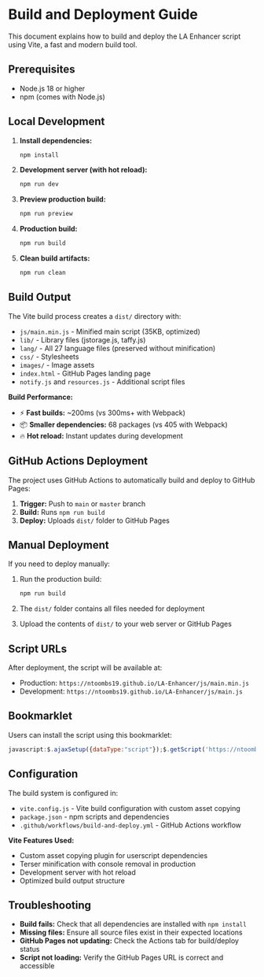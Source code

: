 # Build and Deployment Guide

This document explains how to build and deploy the LA Enhancer script using Vite, a fast and modern build tool.

## Prerequisites

- Node.js 18 or higher
- npm (comes with Node.js)

## Local Development

1. **Install dependencies:**
   ```bash
   npm install
   ```

2. **Development server (with hot reload):**
   ```bash
   npm run dev
   ```

3. **Preview production build:**
   ```bash
   npm run preview
   ```

5. **Production build:**
   ```bash
   npm run build
   ```

6. **Clean build artifacts:**
   ```bash
   npm run clean
   ```

## Build Output

The Vite build process creates a `dist/` directory with:

- `js/main.min.js` - Minified main script (35KB, optimized)
- `lib/` - Library files (jstorage.js, taffy.js)
- `lang/` - All 27 language files (preserved without minification)
- `css/` - Stylesheets
- `images/` - Image assets
- `index.html` - GitHub Pages landing page
- `notify.js` and `resources.js` - Additional script files

**Build Performance:**
- ⚡ **Fast builds:** ~200ms (vs 300ms+ with Webpack)
- 📦 **Smaller dependencies:** 68 packages (vs 405 with Webpack)
- 🔥 **Hot reload:** Instant updates during development

## GitHub Actions Deployment

The project uses GitHub Actions to automatically build and deploy to GitHub Pages:

1. **Trigger:** Push to `main` or `master` branch
2. **Build:** Runs `npm run build` 
3. **Deploy:** Uploads `dist/` folder to GitHub Pages

## Manual Deployment

If you need to deploy manually:

1. Run the production build:
   ```bash
   npm run build
   ```

2. The `dist/` folder contains all files needed for deployment

3. Upload the contents of `dist/` to your web server or GitHub Pages

## Script URLs

After deployment, the script will be available at:
- Production: `https://ntoombs19.github.io/LA-Enhancer/js/main.min.js`
- Development: `https://ntoombs19.github.io/LA-Enhancer/js/main.js`

## Bookmarklet

Users can install the script using this bookmarklet:
```javascript
javascript:$.ajaxSetup({dataType:"script"});$.getScript('https://ntoombs19.github.io/LA-Enhancer/js/main.min.js');void 0;
```

## Configuration

The build system is configured in:
- `vite.config.js` - Vite build configuration with custom asset copying
- `package.json` - npm scripts and dependencies
- `.github/workflows/build-and-deploy.yml` - GitHub Actions workflow

**Vite Features Used:**
- Custom asset copying plugin for userscript dependencies
- Terser minification with console removal in production
- Development server with hot reload
- Optimized build output structure

## Troubleshooting

- **Build fails:** Check that all dependencies are installed with `npm install`
- **Missing files:** Ensure all source files exist in their expected locations
- **GitHub Pages not updating:** Check the Actions tab for build/deploy status
- **Script not loading:** Verify the GitHub Pages URL is correct and accessible
